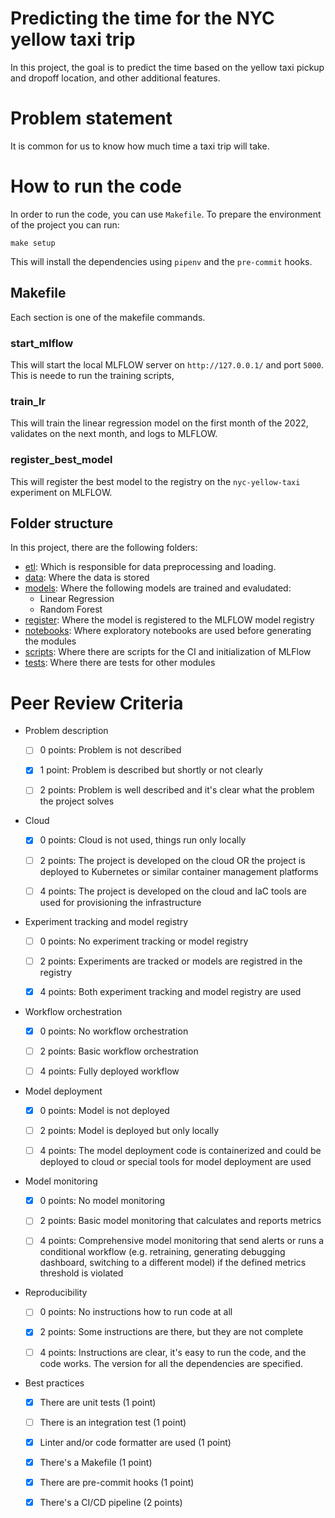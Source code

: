 # Predicting the time for the NYC yellow taxi trip

In this project, the goal is to predict the time based on the yellow taxi pickup and dropoff location, and other additional features.

# Problem statement

It is common for us to know how much time a taxi trip will take.

# How to run the code

In order to run the code, you can use `Makefile`. To prepare the environment of the project you can run:

```
make setup
```

This will install the dependencies using `pipenv` and the `pre-commit` hooks.

## Makefile

Each section is one of the makefile commands.

### start_mlflow

This will start the local MLFLOW server on `http://127.0.0.1/` and port `5000`. This is neede to run the training scripts,

### train_lr

This will train the linear regression model on the first month of the 2022, validates on the next month, and logs to MLFLOW.

### register_best_model

This will register the best model to the registry on the `nyc-yellow-taxi` experiment on MLFLOW.

## Folder structure

In this project, there are the following folders:

- [etl](https://github.com/nahumsa/nyc-yellow-tripdata/tree/main/etl): Which is responsible for data preprocessing and loading.
- [data](https://github.com/nahumsa/nyc-yellow-tripdata/tree/main/data): Where the data is stored
- [models](https://github.com/nahumsa/nyc-yellow-tripdata/tree/main/models): Where the following models are trained and evaludated:
    - Linear Regression
    - Random Forest
- [register](https://github.com/nahumsa/nyc-yellow-tripdata/tree/main/register): Where the model is registered to the MLFLOW model registry
- [notebooks](https://github.com/nahumsa/nyc-yellow-tripdata/tree/main/notebooks): Where exploratory notebooks are used before generating the modules
- [scripts](https://github.com/nahumsa/nyc-yellow-tripdata/tree/main/scripts): Where there are scripts for the CI and initialization of MLFlow
- [tests](https://github.com/nahumsa/nyc-yellow-tripdata/tree/main/tests): Where there are tests for other modules

# Peer Review Criteria

* Problem description

    * [ ] 0 points: Problem is not described

    * [X] 1 point: Problem is described but shortly or not clearly

    * [ ] 2 points: Problem is well described and it's clear what the problem the project solves

* Cloud

    * [X] 0 points: Cloud is not used, things run only locally

    * [ ] 2 points: The project is developed on the cloud OR the project is deployed to Kubernetes or similar container management platforms

    * [ ] 4 points: The project is developed on the cloud and IaC tools are used for provisioning the infrastructure

* Experiment tracking and model registry

    * [ ] 0 points: No experiment tracking or model registry

    * [ ] 2 points: Experiments are tracked or models are registred in the registry

    * [X] 4 points: Both experiment tracking and model registry are used

* Workflow orchestration

    * [X] 0 points: No workflow orchestration

    * [ ] 2 points: Basic workflow orchestration

    * [ ] 4 points: Fully deployed workflow

* Model deployment

    * [X] 0 points: Model is not deployed

    * [ ] 2 points: Model is deployed but only locally

    * [ ] 4 points: The model deployment code is containerized and could be deployed to cloud or special tools for model deployment are used

* Model monitoring

    * [X] 0 points: No model monitoring

    * [ ] 2 points: Basic model monitoring that calculates and reports metrics

    * [ ] 4 points: Comprehensive model monitoring that send alerts or runs a conditional workflow (e.g. retraining, generating debugging dashboard, switching to a different model) if the defined metrics threshold is violated

* Reproducibility

    * [ ] 0 points: No instructions how to run code at all

    * [X] 2 points: Some instructions are there, but they are not complete

    * [ ] 4 points: Instructions are clear, it's easy to run the code, and the code works. The version for all the dependencies are specified.

* Best practices

    * [X] There are unit tests (1 point)

    * [ ] There is an integration test (1 point)

    * [X] Linter and/or code formatter are used (1 point)

    * [X] There's a Makefile (1 point)

    * [X] There are pre-commit hooks (1 point)

    * [X] There's a CI/CD pipeline (2 points)
